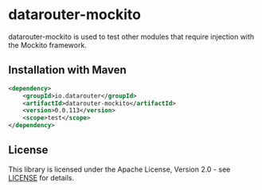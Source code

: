 # datarouter-mockito

datarouter-mockito is used to test other modules that require injection with the Mockito framework.

## Installation with Maven

```xml
<dependency>
	<groupId>io.datarouter</groupId>
	<artifactId>datarouter-mockito</artifactId>
	<version>0.0.113</version>
	<scope>test</scope>
</dependency>
```

## License

This library is licensed under the Apache License, Version 2.0 - see [LICENSE](../LICENSE) for details.
